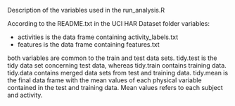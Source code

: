 Description of the variables used in the run_analysis.R

According to the README.txt in the UCI HAR Dataset folder variables:
  - activities is the data frame containing activity_labels.txt
  - features is the data frame containing features.txt
  
both variables are common to the train and test data sets.
tidy.test is the tidy data set concerning test data, whereas tidy.train contains training data.
tidy.data contains merged data sets from test and training data.
tidy.mean is the final data frame with the mean values of each physical variable contained in the test and training data.
Mean values refers to each subject and activity.
